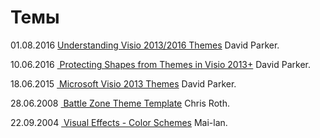 # Темы
01.08.2016 [Understanding Visio 2013/2016 Themes](https://blog.bvisual.net/2016/08/01/understanding-visio-20132016-themes/)  David Parker.
<!-- <p>16.06.2016 <a target=new href=https://blogs.technet.microsoft.com/visio_ru/2016/06/16/zashhita-figur-ot-vlijanija-tem-v-visio-2013-i-bolee-novyh-versijah/ rel="nofollow">&nbspЗащита фигур от влияния тем в Visio 2013 и более новых версиях</a>  Alla Vasilieva.  </p> -->
<p>10.06.2016 <a target=new href=https://blog.bvisual.net/2016/06/10/protecting-shapes-from-themes-in-visio-2013/ rel="nofollow">&nbspProtecting Shapes from Themes in Visio 2013+</a>  David Parker.  </p>
<p>18.06.2015 <a target=new href=https://blog.bvisual.net/2015/06/18/microsoft-visio-2013-themes/ rel="nofollow">&nbspMicrosoft Visio 2013 Themes</a>  David Parker.  </p>
<!-- <p>05.11.2014 <a target=new href=https://blogs.technet.microsoft.com/visio_ru/2014/11/05/994/ rel="nofollow">&nbspТемы «от руки»</a>  Alla Vasilieva.  </p> -->
<!-- <p>22.10.2014 <a target=new href=https://blogs.technet.microsoft.com/visio_ru/2014/10/22/989/ rel="nofollow">&nbspПрименение стилей и цветов линий</a>  Alla Vasilieva.  </p> -->
<!-- <p>13.05.2014 <a target=new href=https://blogs.technet.microsoft.com/visio_ru/2014/05/13/832/ rel="nofollow">&nbspТемы и их параметры</a>  Alla Vasilieva.  </p> -->
<!-- <p>30.10.2012 <a target=new href=https://blogs.technet.microsoft.com/visio_ru/2012/10/30/api-visio/ rel="nofollow">&nbspAPI-интерфейс для тем в новом Visio</a>  Alla Vasilieva.  </p> -->
<!-- <p>02.06.2011 <a target=new href=https://blogs.technet.microsoft.com/visio_ru/2011/06/02/60/ rel="nofollow">&nbspТемы и функция динамического просмотра</a>  Alla Vasilieva.  </p> -->
<p>28.06.2008 <a target=new href=http://www.visguy.com/2008/06/28/battle-zone-theme-template/ rel="nofollow">&nbspBattle Zone Theme Template</a>  Chris Roth.  </p>
<p>22.09.2004 <a target=new href=https://surrogate-tm.github.io/mailant/2004/09/22/visual-effects-color-schemes.htm rel="nofollow">&nbspVisual Effects - Color Schemes</a>  Mai-lan.  </p>
